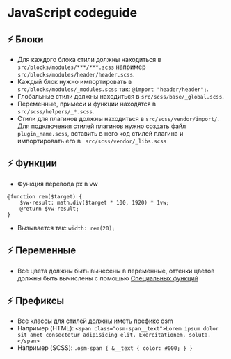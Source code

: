 # JavaScript codeguide

## :zap: Блоки

- Для каждого блока стили должны находиться в `src/blocks/modules/***/***.scss` например `src/blocks/modules/header/header.scss`.
- Каждый блок нужно импортировать в `src/blocks/modules/_modules.scss` так: `@import "header/header";`.
- Глобальные стили должны находиться в `src/scss/base/_global.scss`.
- Переменные, примеси и функции находятся в `src/scss/helpers/_*.scss`.
- Стили для плагинов должны находиться в `src/scss/vendor/import/`. Для подключения стилей плагинов нужно создать файл `plugin_name.scss`, вставить в него код стилей плагина и импортировать его в ` src/scss/vendor/_libs.scss`

## :zap: Функции

- Функция перевода px в vw

```
@function rem($target) {
    $vw-result: math.div($target * 100, 1920) * 1vw;
    @return $vw-result;
}
```

- Вызывается так: `width: rem(20);`

## :zap: Переменные

- Все цвета должны быть вынесены в переменные, оттенки цветов должны быть вычислены с помощью [Специальных функций](https://sass-lang.com/documentation/modules/color)

## :zap: Префиксы

- Все классы для стилей должны иметь префикс osm
- Например (HTML): `<span class="osm-span__text">Lorem ipsum dolor sit amet consectetur adipisicing elit. Exercitationem, soluta.</span>`
- Например (SCSS): `.osm-span { &__text { color: #000; } }`
